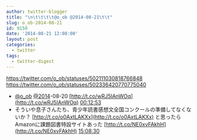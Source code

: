 ```yaml
---
author: twitter-blogger
title: "\n\t\t\t\t@o_ob @2014-08-21\t\t"
slug: o_ob-2014-08-21
id: 9150
date: '2014-08-21 12:00:00'
layout: post
categories:
  - twitter
tags:
  - twitter-digest
---
```


https://twitter.com/o_ob/statuses/502111030818766848 https://twitter.com/o_ob/statuses/502336420770775040  

*   [@o_ob](https://twitter.com/o_ob) [@2014](https://twitter.com/2014)-08-20 [http://t.co/wRJ5IAnWOq](http://t.co/wRJ5IAnWOq) [00:12:53](https://twitter.com/o_ob/statuses/502111030818766848)
*   そういや息子さんたち、青少年読書感想文全国コンクールの準備してなくないか？ [http://t.co/o0AxtLAKXx](http://t.co/o0AxtLAKXx) と思ったらAmazonに課題図書特設サイトあった [http://t.co/NE0xvFAkhH](http://t.co/NE0xvFAkhH) [15:08:30](https://twitter.com/o_ob/statuses/502336420770775040)